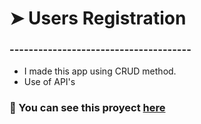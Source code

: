 # ➤ Users Registration
### --------------------------------------
- I made this app using CRUD method. 
- Use of API's

### 📍 You can see this proyect [here]("https://users-registration-john-azt.netlify.app/")